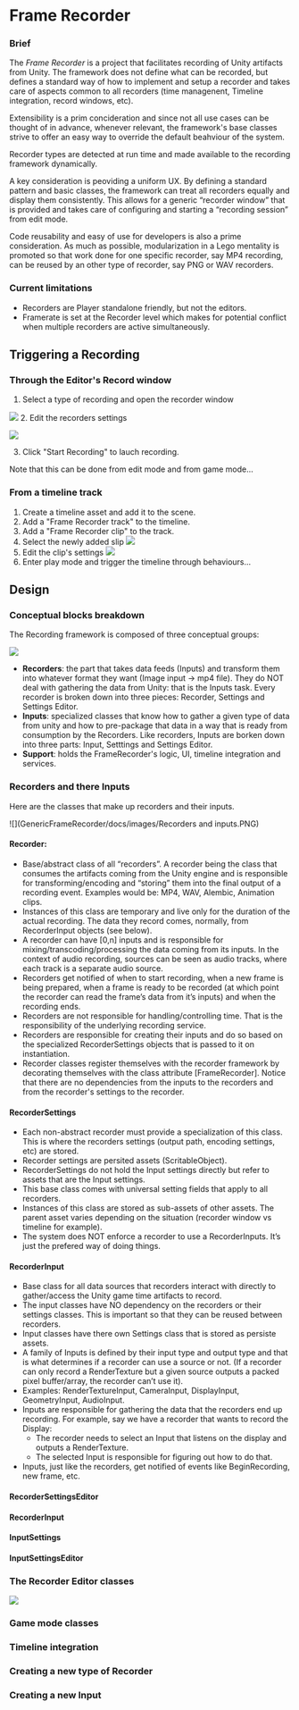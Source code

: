 # Frame Recorder
### Brief
The *Frame Recorder* is a project that facilitates recording of Unity artifacts from Unity. The framework does not define what can be recorded, but defines a standard way of how to implement and setup a recorder and takes care of aspects common to all recorders (time managenent, Timeline integration, record windows, etc). 

Extensibility is a prim concideration and since not all use cases can be thought of in advance, whenever relevant, the framework's base classes strive to offer an easy way to override the default beahviour of the system. 

Recorder types are detected at run time and made available to the recording framework dynamically.

A key consideration is peoviding a uniform UX. By defining a standard pattern and basic classes, the framework can treat all recorders equally and display them consistently. This allows for a generic “recorder window” that is provided and takes care of configuring and starting a “recording session” from edit mode.

Code reusability and easy of use for developers is also a prime consideration. As much as possible, modularization in a Lego mentality is promoted so that work done for one specific recorder, say MP4 recording, can be reused by an other type of recorder, say PNG or WAV recorders.

### Current limitations
* Recorders are Player standalone friendly, but not the editors.
* Framerate is set at the Recorder level which makes for potential conflict when multiple recorders are active simultaneously.



## Triggering a Recording

### Through the Editor's Record window

1. Select a type of recording and open the recorder window

![](GenericFrameRecorder/docs/images/recorder-menu.png)
2. Edit the recorders settings

![](GenericFrameRecorder/docs/images/RecorderWindow.png)

3. Click "Start Recording" to lauch recording.

Note that this can be done  from edit mode and from game mode...

### From a timeline track
1. Create a timeline asset and add it to the scene.
2. Add a "Frame Recorder track" to the timeline.
3. Add a "Frame Recorder clip" to the track.
4. Select the newly added slip
![](GenericFrameRecorder/docs/images/TimelineTrack.png)
5. Edit the clip's settings
![](GenericFrameRecorder/docs/images/RecorderClip.png)
6. Enter play mode and trigger the timeline through behaviours...

## Design

### Conceptual blocks breakdown
The Recording framework is composed of three conceptual groups:

![](GenericFrameRecorder/docs/images/ConceptualBlocks.PNG)
* **Recorders**: the part that takes data feeds (Inputs) and transform them into whatever format they want (Image input -> mp4 file). They do NOT deal with gathering the data from Unity: that is the Inputs task. Every recorder is broken down into three pieces: Recorder, Settings and Settings Editor.
* **Inputs**: specialized classes that know how to gather a given type of data from unity and how to pre-package that data in a way that is ready from consumption by the Recorders. Like recorders, Inputs are borken down into three parts: Input, Setttings and Settings Editor.
* **Support**: holds the FrameRecorder's logic, UI, timeline integration and services.

### Recorders and there Inputs
Here are the classes that make up recorders and their inputs.

![](GenericFrameRecorder/docs/images/Recorders and inputs.PNG)

#### Recorder:
* Base/abstract class of all “recorders”. A recorder being the class that consumes the artifacts coming from the Unity engine and is responsible for transforming/encoding and “storing” them into the final output of a recording event. Examples would be: MP4, WAV, Alembic, Animation clips.
* Instances of this class are temporary and live only for the duration of the actual recording. The data they record comes, normally, from RecorderInput objects (see below). 
* A recorder can have [0,n] inputs and is responsible for mixing/transcoding/processing the data coming from its inputs. In the context of audio recording, sources can be seen as audio tracks, where each track is a separate audio source.
* Recorders get notified of when to start recording, when a new frame is being prepared, when a frame is ready to be recorded (at which point the recorder can read the frame’s data from it’s inputs) and when the recording ends.
* Recorders are not responsible for handling/controlling time. That is the responsibility of the underlying recording service.
* Recorders are responsible for creating their inputs and do so based on the specialized RecorderSettings objects that is passed to it on instantiation.
* Recorder classes register themselves with the recorder framework by decorating themselves with the class attribute [FrameRecorder]. Notice that there are no dependencies from the inputs to the recorders and from the recorder's settings to the recorder.
#### RecorderSettings
* Each non-abstract recorder must provide a specialization of this class. This is where the recorders settings (output path, encoding settings, etc) are stored.
* Recorder settings are persited assets (ScritableObject).
* RecorderSettings do not hold the Input settings directly but refer to assets that are the Input settings.
* This base class comes with universal setting fields that apply to all recorders.
* Instances of this class are stored as sub-assets of other assets. The parent asset varies depending on the situation (recorder window vs timeline for example).
* The system does NOT enforce a recorder to use a RecorderInputs. It’s just the prefered way of doing things.
#### RecorderInput
* Base class for all data sources that recorders interact with directly to gather/access the Unity game time artifacts to record.
* The input classes have NO dependency on the recorders or their settings classes. This is important so that they can be reused between recorders. 
* Input classes have there own Settings class that is stored as persiste assets.
* A family of Inputs is defined by their input type and output type and that is what determines if a recorder can use a source or not. (If a recorder can only record a RenderTexture but a given source outputs a packed pixel buffer/array, the recorder can’t use it).
* Examples: RenderTextureInput, CameraInput, DisplayInput, GeometryInput, AudioInput.
* Inputs are responsible for gathering the data that the recorders end up recording. For example, say we have a recorder that wants to record  the Display:
  * The recorder needs to select an Input that listens on the display and outputs a RenderTexture.
  * The selected Input is responsible for figuring out how to do that.
* Inputs, just like the recorders, get notified of events like BeginRecording, new frame, etc.
#### RecorderSettingsEditor
#### RecorderInput
#### InputSettings
#### InputSettingsEditor

### The Recorder Editor classes
![](GenericFrameRecorder/docs/images/EditorClasses.PNG)

### Game mode classes

### Timeline integration

### Creating a new type of Recorder

### Creating a new Input


